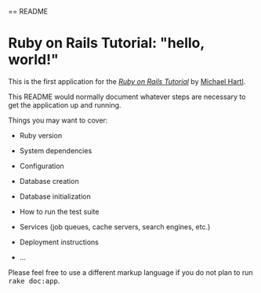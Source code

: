 == README

#  Ruby on Rails Tutorial: "hello, world!"

This is the first application for the [*Ruby on Rails Tutorial*](http://www.railstutorial.org/) by [Michael Hartl](http://wwwmichaelhartl.com/).

This README would normally document whatever steps are necessary to get the
application up and running.

Things you may want to cover:

* Ruby version

* System dependencies

* Configuration

* Database creation

* Database initialization

* How to run the test suite

* Services (job queues, cache servers, search engines, etc.)

* Deployment instructions

* ...


Please feel free to use a different markup language if you do not plan to run
<tt>rake doc:app</tt>.
